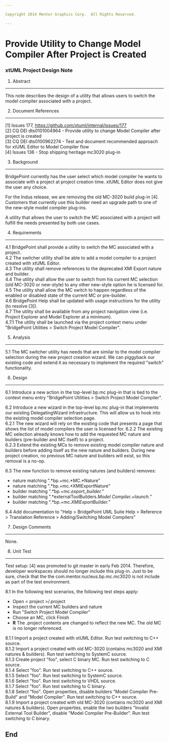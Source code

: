 ```yaml
---

Copyright 2014 Mentor Graphics Corp.  All Rights Reserved.

---
```


#  Provide Utility to Change Model Compiler After Project is Created
### xtUML Project Design Note


1. Abstract
-----------
This note describes the design of a utility that allows users to switch the model 
compiler associated with a project.  

2. Document References
----------------------
[1] Issues 177, https://github.com/xtuml/internal/issues/177    
[2] CQ DEI dts0101004964 - Provide utility to change Model Compiler after project is created   
[3] CQ DEI dts0100962274 - Test and document recommended approach for xtUML Editor to Model Compiler flow  
[4] Issues 136 - Stop shipping heritage mc3020 plug-in  

3. Background
-------------
BridgePoint currently has the user select which model compiler he wants to associate
with a project at project creation time.  xtUML Editor does not give the user any 
choice.  

For the Indus release, we are removing the old MC-3020 build plug-in [4].  Customers
that currently use this builder need an upgrade path to one of the new-style model
compiler plug-ins.  

A utility that allows the user to switch the MC associated with a project will fulfill
the needs presented by both use cases.  
 
4. Requirements
---------------
4.1  BridgePoint shall provide a utility to switch the MC associated with a project.  
4.2  The switcher utility shall be able to add a model compiler to a project created
  with xtUML Editor.  
4.3  The utility shall remove references to the deprecated XMI Export nature and builder.  
4.4  The utility shall allow the user to switch from his current MC selection (old MC-3020
  or new-style) to any other new-style option he is licensed for.  
4.5  The utility shall allow the MC switch to happen regardless of the enabled or 
  disabled state of the current MC or pre-builder.  
4.6  BridgePoint Help shall be updated with usage instructions for the utility (to resolve [3]).  
4.7  The utility shall be available from any project navigation view (i.e. Project 
  Explorer and Model Explorer at a minimum).  
4.7.1  The utility shall be launched via the project context menu under 
  "BridgePoint Utilities > Switch Project Model Compiler".  
  
5. Analysis
-----------
5.1  The MC switcher utility has needs that are similar to the model compiler
  selection during the new project creation wizard.  We can piggyback our 
  existing code and extend it as necessary to implement the required "switch"
  functionality.  
  
6. Design
---------
6.1  Introduce a new action in the top-level bp.mc plug-in that is tied to the 
  context menu entry "BridgePoint Utilities > Switch Project Model Compiler".  
  
6.2  Introduce a new wizard in the top-level bp.mc plug-in that implements our 
  existing DelegatingWizard infrastructure.  This will allow us to hook into the 
  existing model compiler selection page.  
6.2.1  The new wizard will rely on the existing code that presents a page that 
  shows the list of model compilers the user is licensed for.
6.2.2  The existing MC selection already knows how to add the requested MC 
  nature and builders (pre-builder and MC itself) to a project.  
6.2.3  Extend the existing MCs to remove existing model compiler nature and 
  builders before adding itself as the new nature and builders.  During new
  project creation, no previous MC nature and builders will exist, so this removal 
  is a no-op.  
  
6.3  The new function to remove existing natures (and builders) removes:  
  - nature matching ".*bp.+mc.*MC.*Nature"  
  - nature matching ".*bp.+mc.*XMIExportNature"  
  - builder matching ".*bp.+mc.*export_builder.*"  
  - builder matching ".*externalToolBuilders.*Model Compiler.+launch.*"  
  - builder matching ".*bp.+mc.*XMIExportBuilder.*"  
    
6.4  Add documentation to "Help > BridgePoint UML Suite Help > Reference > Translation Reference > Adding/Switching Model Compilers"  

7. Design Comments
------------------
None.

8. Unit Test
------------
Test setup:  [4] was promoted to git master in early Feb 2014.  Therefore, developer
workspaces should no longer include this plug-in.  Just to be sure, check that the 
the com.mentor.nucleus.bp.mc.mc3020 is not include as part of the test environment.  

8.1  In the following test scenarios, the following test steps apply:
  - Open < project >/.project
  - Inspect the current MC builders and nature
  - Run "Switch Project Model Compiler"
  - Choose an MC, click Finish
  - __R__ The .project contents are changed to reflect the new MC.  The old MC is no longer referenced.
  
8.1.1  Import a project created with xtUML Editor.  Run test switching to C++ source.  
8.1.2  Import a project created with old MC-3020 (contains mc3020 and XMI natures & builders).  Run test switching to SystemC source.  
8.1.3  Create project "foo", select C binary MC.  Run test switching to C source.  
8.1.4  Select "foo".  Run test switching to C++ source.  
8.1.5  Select "foo".  Run test switching to SystemC source.  
8.1.6  Select "foo".  Run test switching to VHDL source.  
8.1.7  Select "foo".  Run test switching to C binary.  
8.1.8  Select "foo".  Open properties, disable builders "Model Compiler Pre-Build" 
  and "Model Compiler".  Run test switching to C++ source.  
8.1.9  Import a project created with old MC-3020 (contains mc3020 and XMI natures 
  & builders).  Open properties, enable the two builders "Invalid External Tool Builder", 
  disable "Model Compiler Pre-Builder".  Run test switching to C binary.  

End
---

